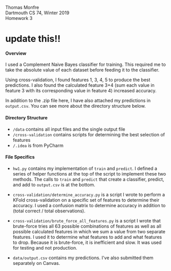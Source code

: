 Thomas Monfre  
Dartmouth CS 74, Winter 2019  
Homework 3

# update this!!

#### Overview
I used a Complement Naive Bayes classifier for training. This required me to take the absolute value of each dataset before feeding it to the classifier.

Using cross-validation, I found features 1, 3, 4, 5 to produce the best predictions. I also found the calculated feature 3+4 (sum each value in feature 3 with its corresponding value in feature 4) increased accuracy.

In addition to the .zip file here, I have also attached my predictions in `output.csv`. You can see more about the directory structure below.

#### Directory Structure
- `/data` contains all input files and the single output file
- `/cross-validation` contains scripts for determining the best selection of features
- `/.idea` is from PyCharm


#### File Specifics

- `hw1.py` contains my implementation of `train` and `predict`. I defined a series of helper functions at the top of the script to implement these two methods. The calls to `train` and `predict` that create a classifier, predict, and add to `output.csv` is at the bottom.


- `cross-validation/determine_accuracy.py` is a script I wrote to perform a KFold cross-validation on a specific set of features to determine their accuracy. I used a confusion matrix to determine accuracy in addition to (total correct / total observations).


- `cross-validation/brute_force_all_features.py` is a script I wrote that brute-force tries all 63 possible combinations of features as well as all possible calculated features in which we sum a value from two separate features. I used it to determine what features to add and what features to drop. Because it is brute-force, it is inefficient and slow. It was used for testing and not production.

- `data/output.csv` contains my predictions. I've also submitted them separately on Canvas.
